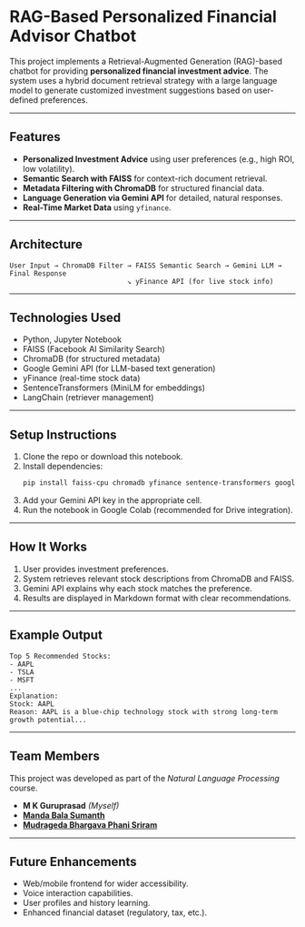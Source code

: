 
# RAG-Based Personalized Financial Advisor Chatbot

This project implements a Retrieval-Augmented Generation (RAG)-based chatbot for providing **personalized financial investment advice**. The system uses a hybrid document retrieval strategy with a large language model to generate customized investment suggestions based on user-defined preferences.

---

## Features

- **Personalized Investment Advice** using user preferences (e.g., high ROI, low volatility).
- **Semantic Search with FAISS** for context-rich document retrieval.
- **Metadata Filtering with ChromaDB** for structured financial data.
- **Language Generation via Gemini API** for detailed, natural responses.
- **Real-Time Market Data** using `yfinance`.

---

## Architecture

```
User Input → ChromaDB Filter → FAISS Semantic Search → Gemini LLM → Final Response
                             ↘ yFinance API (for live stock info)
```

---

## Technologies Used

- Python, Jupyter Notebook
- FAISS (Facebook AI Similarity Search)
- ChromaDB (for structured metadata)
- Google Gemini API (for LLM-based text generation)
- yFinance (real-time stock data)
- SentenceTransformers (MiniLM for embeddings)
- LangChain (retriever management)

---

## Setup Instructions

1. Clone the repo or download this notebook.
2. Install dependencies:
   ```bash
   pip install faiss-cpu chromadb yfinance sentence-transformers google-generativeai
   ```
3. Add your Gemini API key in the appropriate cell.
4. Run the notebook in Google Colab (recommended for Drive integration).

---

## How It Works

1. User provides investment preferences.
2. System retrieves relevant stock descriptions from ChromaDB and FAISS.
3. Gemini API explains why each stock matches the preference.
4. Results are displayed in Markdown format with clear recommendations.

---

## Example Output

```
Top 5 Recommended Stocks:
- AAPL
- TSLA
- MSFT
...
Explanation:
Stock: AAPL
Reason: AAPL is a blue-chip technology stock with strong long-term growth potential...
```

---

## Team Members

This project was developed as part of the *Natural Language Processing* course.

- **M K Guruprasad** *(Myself)*  
- [**Manda Bala Sumanth**](https://github.com/Sumanth0019)  
- [**Mudrageda Bhargava Phani Sriram**](https://github.com/Sriram77805)

---

## Future Enhancements

- Web/mobile frontend for wider accessibility.
- Voice interaction capabilities.
- User profiles and history learning.
- Enhanced financial dataset (regulatory, tax, etc.).
